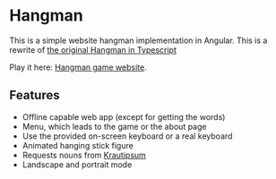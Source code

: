 # Hangman

This is a simple website hangman implementation in Angular. This is a rewrite of [the original Hangman in Typescript](https://github.com/atennert/hangman)

Play it here: [Hangman game website](https://hangman.andreas-tennert.de).

## Features
* Offline capable web app (except for getting the words)
* Menu, which leads to the game or the about page
* Use the provided on-screen keyboard or a real keyboard
* Animated hanging stick figure
* Requests nouns from [Krautipsum](https://krautipsum.de)
* Landscape and portrait mode
